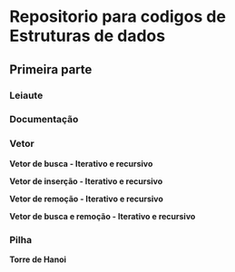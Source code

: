 # Repositorio para codigos de Estruturas de dados

## Primeira parte

### Leiaute


### Documentação


### Vetor

**Vetor de busca - Iterativo e recursivo**


**Vetor de inserção - Iterativo e recursivo**

**Vetor de remoção - Iterativo e recursivo**

**Vetor de busca e remoção - Iterativo e recursivo**


### Pilha

**Torre de Hanoi**
